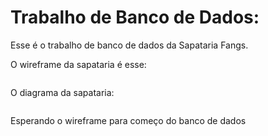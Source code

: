 <h1>Trabalho de Banco de Dados:</h1>

<p>Esse é o trabalho de banco de dados da Sapataria Fangs.</p>

<p>O wireframe da sapataria é esse:</p>
<img src="">

<p>O diagrama da sapataria:</p>
<img src="">

<p>Esperando o wireframe para começo do banco de dados</p>

